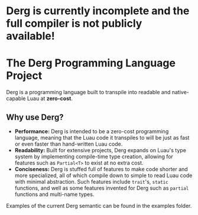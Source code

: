 # **Derg is currently incomplete and the full compiler is not publicly available!**

# The Derg Programming Language Project
Derg is a programming language built to transpile into readable and native-capable Luau at **zero-cost**.

## Why use Derg?
- **Performance:** Derg is intended to be a zero-cost programming language, meaning that the Luau code it transpiles to will be just as fast or even faster than hand-written Luau code.
- **Readability:** Built for extensive projects, Derg expands on Luau's type system by implementing compile-time type creation, allowing for features such as `Partial<T>` to exist at no extra cost.
- **Conciseness:** Derg is stuffed full of features to make code shorter and more specialized, all of which compile down to simple to read Luau code with minimal abstraction. Such features include `trait`'s, `static` functions, and well as some features invented for Derg such as `partial` functions and multi-name types.

Examples of the current Derg semantic can be found in the examples folder.
